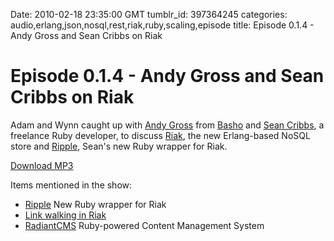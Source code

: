 Date: 2010-02-18 23:35:00 GMT
tumblr_id: 397364245
categories: audio,erlang,json,nosql,rest,riak,ruby,scaling,episode
title: Episode 0.1.4 - Andy Gross and Sean Cribbs on Riak

# Episode 0.1.4 - Andy Gross and Sean Cribbs on Riak

Adam and Wynn caught up with [Andy Gross](http://twitter.com/argv0) from [Basho](http://basho.com) and [Sean Cribbs](http://seancribbs.com), a freelance Ruby developer, to discuss [Riak](http://riak.basho.com), the new Erlang-based NoSQL store and [Ripple](http://seancribbs.github.com/ripple/), Sean's new Ruby wrapper for Riak.

[Download MP3](http://www.buzzsprout.com/105/2703-episode-0-1-4-andy-gross-and-sean-cribbs-on-riak.mp3)

Items mentioned in the show:

* [Ripple](http://thechangelog.com/post/383049531/ripple-ruby-client-for-riak) New Ruby wrapper for Riak
* [Link walking in Riak](http://seancribbs.com/tech/2010/02/06/why-riak-should-power-your-next-rails-app)
* [RadiantCMS](http://radiantcms.org) Ruby-powered Content Management System

